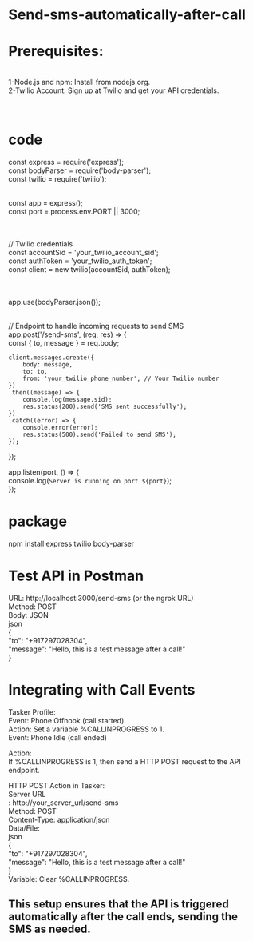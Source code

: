 # Send-sms-automatically-after-call


<h1>Prerequisites:</h1><BR>
1-Node.js and npm: Install from nodejs.org.<BR>
2-Twilio Account: Sign up at Twilio and get your API credentials.<BR><BR><BR>

<h1>code</h1>
const express = require('express');<BR>
const bodyParser = require('body-parser');<BR>
const twilio = require('twilio');<BR><BR>

const app = express();<BR>
const port = process.env.PORT || 3000;<BR><BR><BR>

// Twilio credentials<BR>
const accountSid = 'your_twilio_account_sid';<BR>
const authToken = 'your_twilio_auth_token';<BR>
const client = new twilio(accountSid, authToken);<BR><BR><BR>

app.use(bodyParser.json());<BR><BR>

// Endpoint to handle incoming requests to send SMS<BR>
app.post('/send-sms', (req, res) => {<BR>
    const { to, message } = req.body;<BR>

    client.messages.create({
        body: message,
        to: to,
        from: 'your_twilio_phone_number', // Your Twilio number
    })
    .then((message) => {
        console.log(message.sid);
        res.status(200).send('SMS sent successfully');
    })
    .catch((error) => {
        console.error(error);
        res.status(500).send('Failed to send SMS');
    });
});<BR>

app.listen(port, () => {<BR>
    console.log(`Server is running on port ${port}`);<BR>
});<br>


<h1>package</h1>
npm install express twilio body-parser


<h1>Test API in Postman</h1>

URL: http://localhost:3000/send-sms (or the ngrok URL)<br>
Method: POST<br>
Body: JSON<br>
json<br>
{<br>
  "to": "+917297028304",<br>
  "message": "Hello, this is a test message after a call!"<br>
}<br>

<h1>Integrating with Call Events</h1>
Tasker Profile:<br>
Event: Phone Offhook (call started)<br>
Action: Set a variable %CALLINPROGRESS to 1.<br>
Event: Phone Idle (call ended)<br>

Action:<br>
If %CALLINPROGRESS is 1, then send a HTTP POST request to the API endpoint.<br>

HTTP POST Action in Tasker:<br>
Server URL<br>
: http://your_server_url/send-sms<br>
Method: POST<br>
Content-Type: application/json<br>
Data/File:<br>
json<br>
{<br>
  "to": "+917297028304",<br>
  "message": "Hello, this is a test message after a call!"<br>
}<br>
Variable: Clear %CALLINPROGRESS.<be>

<H2>This setup ensures that the API is triggered automatically after the call ends, sending the SMS as needed.</H2>



